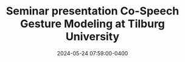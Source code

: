 ---
layout: post
title: Seminar presentation Co-Speech Gesture Modeling at Tilburg University
date: 2024-05-24 07:59:00-0400
inline: true
---